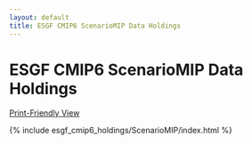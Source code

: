 ```yaml
---
layout: default
title: ESGF CMIP6 ScenarioMIP Data Holdings
---
```


# ESGF CMIP6 ScenarioMIP Data Holdings

[Print-Friendly View](print_view.html)

{% include esgf_cmip6_holdings/ScenarioMIP/index.html %}
